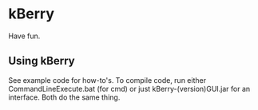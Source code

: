 # kBerry


Have fun.

## Using kBerry

See example code for how-to's. To compile code, run either CommandLineExecute.bat (for cmd) or just kBerry-(version)GUI.jar for an interface. Both do the same thing.
